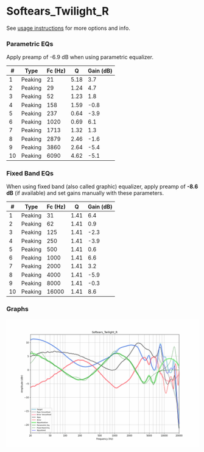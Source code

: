# Softears_Twilight_R
See [usage instructions](https://github.com/jaakkopasanen/AutoEq#usage) for more options and info.

### Parametric EQs
Apply preamp of -6.9 dB when using parametric equalizer.

|   # | Type    |   Fc (Hz) |    Q |   Gain (dB) |
|-----|---------|-----------|------|-------------|
|   1 | Peaking |        21 | 5.18 |         3.7 |
|   2 | Peaking |        29 | 1.24 |         4.7 |
|   3 | Peaking |        52 | 1.23 |         1.8 |
|   4 | Peaking |       158 | 1.59 |        -0.8 |
|   5 | Peaking |       237 | 0.64 |        -3.9 |
|   6 | Peaking |      1020 | 0.69 |         6.1 |
|   7 | Peaking |      1713 | 1.32 |         1.3 |
|   8 | Peaking |      2879 | 2.46 |        -1.6 |
|   9 | Peaking |      3860 | 2.64 |        -5.4 |
|  10 | Peaking |      6090 | 4.62 |        -5.1 |

### Fixed Band EQs
When using fixed band (also called graphic) equalizer, apply preamp of **-8.6 dB** (if available) and set gains manually with these parameters.

|   # | Type    |   Fc (Hz) |    Q |   Gain (dB) |
|-----|---------|-----------|------|-------------|
|   1 | Peaking |        31 | 1.41 |         6.4 |
|   2 | Peaking |        62 | 1.41 |         0.9 |
|   3 | Peaking |       125 | 1.41 |        -2.3 |
|   4 | Peaking |       250 | 1.41 |        -3.9 |
|   5 | Peaking |       500 | 1.41 |         0.6 |
|   6 | Peaking |      1000 | 1.41 |         6.6 |
|   7 | Peaking |      2000 | 1.41 |         3.2 |
|   8 | Peaking |      4000 | 1.41 |        -5.9 |
|   9 | Peaking |      8000 | 1.41 |        -0.3 |
|  10 | Peaking |     16000 | 1.41 |         8.6 |

### Graphs
![](./Softears_Twilight_R.png)

